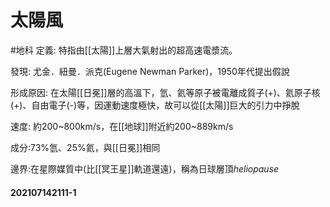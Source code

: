 # 太陽風
#地科
定義: 特指由[[太陽]]上層大氣射出的超高速電漿流。

發現: 尤金．紐曼．派克(Eugene Newman Parker)，1950年代提出假說

形成原因: 在太陽[[日冕]]層的高溫下，氫、氦等原子被電離成質子(+)、氦原子核(+)、自由電子(-)等，因運動速度極快，故可以從[[太陽]]巨大的引力中掙脫

速度: 約200~800km/s，在[[地球]]附近約200~889km/s

成分:73%氫、25%氦，與[[日冕]]相同

邊界:在星際媒質中(比[[冥王星]]軌道還遠)，稱為日球層頂*heliopause*

#### 202107142111-1



